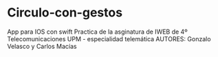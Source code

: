 # Circulo-con-gestos
App para IOS con swift
 Practica de la asginatura de IWEB de 4º Telecomunicaciones UPM - especialidad telemática  AUTORES: Gonzalo Velasco y Carlos Macías
